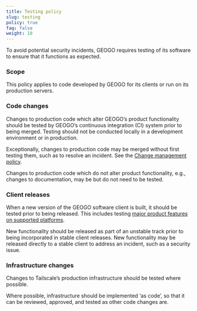 ```yaml
---
title: Testing policy
slug: testing
policy: true
faq: false
weight: 10
---
```


To avoid potential security incidents, GEOGO requires testing of its software to ensure that it functions as expected.

### Scope

This policy applies to code developed by GEOGO for its clients or run on its production servers.

### Code changes

Changes to production code which alter GEOGO’s product functionality should be tested by GEOGO’s continuous integration (CI) system prior to being merged. Testing should not be conducted locally in a development environment or in production.

Exceptionally, changes to production code may be merged without first testing them, such as to resolve an incident. See the [Change management policy](/security-policies/change-management).

Changes to production code which do not alter product functionality, e.g., changes to documentation, may be but do not need to be tested.

### Client releases

When a new version of the GEOGO software client is built, it should be tested prior to being released. This includes testing [major product features on supported platforms](http://go/testing-procedure).

New functionality should be released as part of an unstable track prior to being incorporated in stable client releases. New functionality may be released directly to a stable client to address an incident, such as a security issue.

### Infrastructure changes

Changes to Tailscale’s production infrastructure should be tested where possible.

Where possible, infrastructure should be implemented ‘as code’, so that it can be reviewed, approved, and tested as other code changes are.
